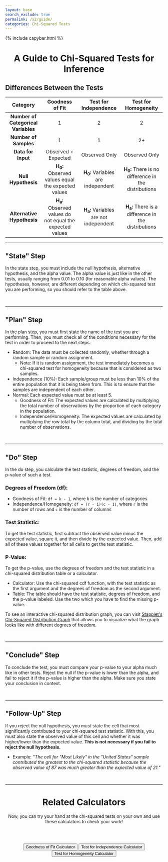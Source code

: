 ```yaml
---
layout: base
search_exclude: true
permalink: /x2/guide/
categories: Chi-Squared Tests
---
```


<head>
    <script type="text/javascript" id="MathJax-script" src="https://cdn.jsdelivr.net/npm/mathjax@3/es5/tex-mml-chtml.js"></script>
    <script type="text/javascript" id="jstat" src="https://cdn.jsdelivr.net/npm/jstat@latest/dist/jstat.min.js"></script>
    <script src="https://code.jquery.com/jquery-3.6.0.min.js"></script>
</head>

{% include capybar.html %}

<center>

<h1> A Guide to Chi-Squared Tests for Inference </h1>

</center>

## Differences Between the Tests

| Category | Goodness of Fit | Test for Independence | Test for Homogeneity |
|:---------------:|:---------------:|:---------------------:|:--------------------:|
| **Number of Categorical Variables** | 1 | 2 | 2 |
| **Number of Samples** | 1 | 1 | 2+ |
| **Data for Input** | Observed + Expected | Observed Only | Observed Only |
| **Null Hypothesis** | **H<sub>0</sub>:** Observed values equal the expected values | **H<sub>0</sub>:** Variables are independent | **H<sub>0</sub>:** There is no difference in the distributions |
| **Alternative Hypothesis** | **H<sub>a</sub>:** Observed values do not equal the expected values | **H<sub>a</sub>:** Variables are not independent | **H<sub>a</sub>:** There is a difference in the distributions |

<hr>

## "State" Step

In the state step, you must include the null hypothesis, alternative hypothesis, and the alpha value. The alpha value is just like in the other tests, usually ranging from 0.01 to 0.10 (for reasonable alpha values). The hypotheses, however, are different depending on which chi-squared test you are performing, so you should refer to the table above.

<br>
<hr>

## "Plan" Step

In the plan step, you must first state the name of the test you are performing. Then, you must check all of the conditions necessary for the test in order to proceed to the next steps.

- Random: The data must be collected randomly, whether through a random sample or random assignment. 
    - Note: If it is random assignment, the test immediately becomes a chi-squared test for homogeneity because that is considered as two samples.
- Independence (10%): Each sample/group must be less than 10% of the entire population that it is being taken from. This is to ensure that the samples are independent of each other.
- Normal: Each expected value must be at least 5. 
    - Goodness of Fit: The expected values are calculated by multiplying the total number of observations by the proportion of each category in the population. 
    - Independence/Homogeneity: The expected values are calculated by multiplying the row total by the column total, and dividing by the total number of observations.

<br>
<hr>

## "Do" Step

In the do step, you calculate the test statistic, degrees of freedom, and the p-value of such a test.

### Degrees of Freedom (df):
- Goodness of Fit: `df = k - 1`, where k is the number of categories
- Independence/Homogeneity: `df = (r - 1)(c - 1)`, where `r` is the number of rows and `c` is the number of columns

### Test Statistic:

To get the test statistic, first subtract the observed value minus the expected value, square it, and then divide by the expected value. Then, add all of these values together for all cells to get the test statistic.

<div id="testStatistic"></div>
<script>
    document.getElementById("testStatistic").style.fontSize = "x-large";
    var formula = "$$\\chi^2 = \\sum \\frac{(O - E)^2}{E}$$";
    document.getElementById("testStatistic").innerHTML = formula;
    // typeset formula to test statistic element
    MathJax.typesetPromise([document.getElementById("testStatistic")], formula).then(function () {}).catch(function (err) {});
</script>

### P-Value:

To get the p-value, use the degrees of freedom and the test statistic in a chi-squared distribution table or a calculator.
- Calculator: Use the chi-squared cdf function, with the test statistic as the first argument and the degrees of freedom as the second argument.
- Table: The table should have the test statistic, degrees of freedom, and the p-value labeled. Use the two which you have to find the missing p-value.

To see an interactive chi-squared distribution graph, you can visit [Stapplet's Chi-Squared Distribution Graph](https://stapplet.com/x2dist.html) that allows you to visualize what the graph looks like with different degrees of freedom.

<!-- Embed Stapplet Page - Not implemented right now
<iframe src="https://stapplet.com/x2dist.html" style="background-color: white; width: 800px; height: 500px">

-->

<br>
<hr>

## "Conclude" Step

To conclude the test, you must compare your p-value to your alpha much like in other tests. Reject the null if the p-value is lower than the alpha, and fail to reject it if the p-value is higher than the alpha. Make sure you state your conclusion in context.

<br>
<hr>

## "Follow-Up" Step

If you reject the null hypothesis, you must state the cell that most significantly contributed to your chi-squared test statistic. With this, you must also state the observed value of this cell and whether it was higher/lower than the expected value. **This is not necessary if you fail to reject the null hypothesis.**
- Example: <i>"The cell for "Most Likely" in the "United States" sample contributed the greatest to the chi-squared statistic because the observed value of 87 was much greater than the expected value of 21." </i>

<br>
<hr>

<center>

<h1> Related Calculators</h1>

Now, you can try your hand at the chi-squared tests on your own and use these calculators to check your work!

<br/><br/>

</center>

<center>
<button class="button" onclick="window.location.href='{{baseurl}}/x2/gof/'" title="Calculator for Chi-Squared Goodness of Fit Test">Goodness of Fit Calculator</button>
<button class="button" onclick="window.location.href='{{baseurl}}/x2/2-way/'" title="Calculator for Chi-Squared Two-Way Tests">Test for Independence Calculator</button>
<button class="button" onclick="window.location.href='{{baseurl}}/x2/2-way/'" title="Calculator for Chi-Squared Two-Way Tests">Test for Homogeneity Calculator</button>
</center>